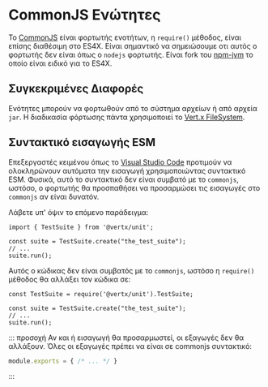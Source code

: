 # CommonJS Ενώτητες

Το [CommonJS](http://www.commonjs.org/) είναι φορτωτής ενοτήτων, η `require()` μέθοδος, είναι επίσης διαθέσιμη στο ES4X. Είναι σημαντικό
να σημειώσουμε οτι αυτός ο φορτωτής δεν είναι όπως ο `nodejs` φορτωτής. Είναι fork του [npm-jvm](https://github.com/nodyn/jvm-npm)
το οποίο είναι ειδικό για το ES4X.

## Συγκεκριμένες Διαφορές

Ενότητες μπορούν να φορτωθούν από το σύστημα αρχείων ή από αρχεία `jar`. Η διαδικασία φόρτωσης πάντα χρησιμοποιεί το
[Vert.x FileSystem](https://vertx.io/docs/vertx-core/java/#_using_the_file_system_with_vert_x).

## Συντακτικό εισαγωγής ESM

Eπεξεργαστές κειμένου όπως το [Visual Studio Code](https://code.visualstudio.com/) προτιμούν να ολοκληρώνουν αυτόματα την εισαγωγή χρησιμοποιώντας συντακτικό ESM. Φυσικά, αυτό το συντακτικό δεν είναι συμβατό με το `commonjs`, ωστόσο, ο φορτωτής θα προσπαθήσει να  προσαρμώσει τις εισαγωγές στο `commonjs` αν είναι δυνατόν.

Λάβετε υπ' όψιν το επόμενο παράδειγμα:

```js{1}
import { TestSuite } from '@vertx/unit';

const suite = TestSuite.create("the_test_suite");
// ...
suite.run();
```

Αυτός ο κώδικας δεν είναι συμβατός με το `commonjs`, ωστόσο η `require()` μέθοδος θα αλλάξει τον κώδικα σε:

```js{1}
const TestSuite = require('@vertx/unit').TestSuite;

const suite = TestSuite.create("the_test_suite");
// ...
suite.run();
```

::: προσοχή
Αν και ή εισαγωγή θα προσαρμωστεί, οι εξαγωγές δεν θα αλλάξουν. Όλες οι εξαγωγές πρέπει να είναι σε commonjs συντακτικό:
```js
module.exports = { /* ... */ }
```
:::
